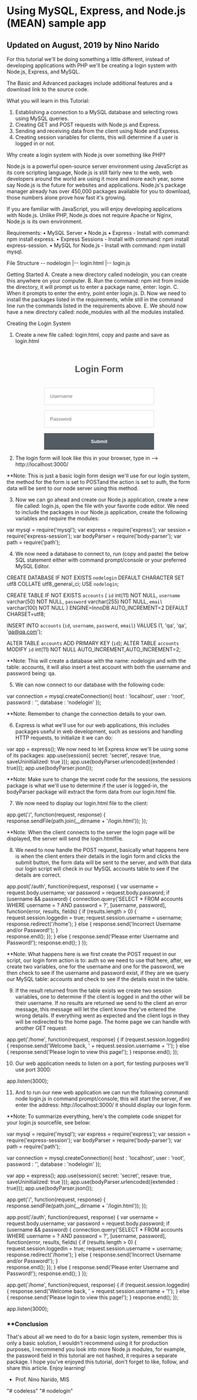 #  Using MySQL, Express, and Node.js (MEAN) sample app
## Updated on August, 2019 by Nino Narido

For this tutorial we'll be doing something a little different, instead of developing applications with PHP we'll be creating a login system with Node.js, Express, and MySQL.

The Basic and Advanced packages include additional features and a download link to the source code.

What you will learn in this Tutorial: 
1. Establishing a connection to a MySQL database and selecting rows using MySQL queries.
2. Creating GET and POST requests with Node.js and Express.
3. Sending and receiving data from the client using Node and Express.
4. Creating session variables for clients, this will determine if a user is logged in or not.

Why create a login system with Node.js over something like PHP?

Node.js is a powerful open-source server environment using JavaScript as its core scripting language, Node.js is still fairly new to the web, web developers around the world are using it more and more each year, some say Node.js is the future for websites and applications.
Node.js's package manager already has over 450,000 packages available for you to download, those numbers alone prove how fast it's growing.

If you are familiar with JavaScript, you will enjoy developing applications with Node.js.
Unlike PHP, Node.js does not require Apache or Nginx, Node.js is its own environment.

Requirements:
• MySQL Server
• Node.js
• Express - Install with command: npm install express.
• Express Sessions - Install with command: npm install express-session.
• MySQL for Node.js - Install with command: npm install mysql.

File Structure
\-- nodelogin
  |-- login.html
  |-- login.js
  
Getting Started
A. Create a new directory called nodelogin, you can create this anywhere on your computer.
B. Run the command: npm init from inside the directory, it will prompt us to enter a package name, enter: login.
C. When it prompts to enter the entry, point enter login.js.
D. Now we need to install the packages listed in the requirements, while still in the command line run the commands listed in the requirements above.
E. We should now have a new directory called: node_modules with all the modules installed.


Creating the Login System
1. Create a new file called: login.html, copy and paste and save as login.html

<!DOCTYPE html>
<html>
	<head>
		<meta charset="utf-8">
		<title>Login Form Tutorial</title>
		<style>
		.login-form {
			width: 300px;
			margin: 0 auto;
			font-family: Tahoma, Geneva, sans-serif;
		}
		.login-form h1 {
			text-align: center;
			color: #4d4d4d;
			font-size: 24px;
			padding: 20px 0 20px 0;
		}
		.login-form input[type="password"],
		.login-form input[type="text"] {
			width: 100%;
			padding: 15px;
			border: 1px solid #dddddd;
			margin-bottom: 15px;
			box-sizing:border-box;
		}
		.login-form input[type="submit"] {
			width: 100%;
			padding: 15px;
			background-color: #535b63;
			border: 0;
			box-sizing: border-box;
			cursor: pointer;
			font-weight: bold;
			color: #ffffff;
		}
		</style>
	</head>
	<body>
		<div class="login-form">
			<h1>Login Form</h1>
			<form action="auth" method="POST">
				<input type="text" name="username" placeholder="Username" required>
				<input type="password" name="password" placeholder="Password" required>
				<input type="submit">
			</form>
		</div>
	</body>
</html>


2. The login form will look like this in your browser, type in -->  http://localhost:3000/

**Note: This is just a basic login form design we'll use for our login system, the method for the form is set to POSTand the action is set to auth, the form data will be sent to our node server using this method.

3. Now we can go ahead and create our Node.js application, create a new file called: login.js, open the file with your favorite code editor.  We need to include the packages in our Node.js application, create the following variables and require the modules:

var mysql = require('mysql');
var express = require('express');
var session = require('express-session');
var bodyParser = require('body-parser');
var path = require('path');

4. We now need a database to connect to, run (copy and paste) the below SQL statement either with command prompt/console or your preferred MySQL Editor.

CREATE DATABASE IF NOT EXISTS `nodelogin` DEFAULT CHARACTER SET utf8 COLLATE utf8_general_ci;
USE `nodelogin`;

CREATE TABLE IF NOT EXISTS `accounts` (
  `id` int(11) NOT NULL,
  `username` varchar(50) NOT NULL,
  `password` varchar(255) NOT NULL,
  `email` varchar(100) NOT NULL
) ENGINE=InnoDB AUTO_INCREMENT=2 DEFAULT CHARSET=utf8;

INSERT INTO `accounts` (`id`, `username`, `password`, `email`) VALUES (1, 'qa', 'qa', 'qa@qa.com');

ALTER TABLE `accounts` ADD PRIMARY KEY (`id`);
ALTER TABLE `accounts` MODIFY `id` int(11) NOT NULL AUTO_INCREMENT,AUTO_INCREMENT=2;

**Note:  This will create a database with the name: nodelogin and with the table: accounts, it will also insert a test account with both the username and password being: qa.

5. We can now connect to our database with the following code:

var connection = mysql.createConnection({
	host     : 'localhost',
	user     : 'root',
	password : '',
	database : 'nodelogin'
});

**Note:  Remember to change the connection details to your own.

6. Express is what we'll use for our web applications, this includes packages useful in web development, such as sessions and handling HTTP requests, to initialize it we can do:

var app = express();
We now need to let Express know we'll be using some of its packages:
app.use(session({
	secret: 'secret',
	resave: true,
	saveUninitialized: true
}));
app.use(bodyParser.urlencoded({extended : true}));
app.use(bodyParser.json());

**Note: Make sure to change the secret code for the sessions, the sessions package is what we'll use to determine if the user is logged-in, the bodyParser package will extract the form data from our login.html file.

7. We now need to display our login.html file to the client:

app.get('/', function(request, response) {
	response.sendFile(path.join(__dirname + '/login.html'));
});

**Note: When the client connects to the server the login page will be displayed, the server will send the login.htmlfile.

8. We need to now handle the POST request, basically what happens here is when the client enters their details in the login form and clicks the submit button, the form data will be sent to the server, and with that data our login script will check in our MySQL accounts table to see if the details are correct.

app.post('/auth', function(request, response) {
	var username = request.body.username;
	var password = request.body.password;
	if (username && password) {
		connection.query('SELECT * FROM accounts WHERE username = ? AND password = ?', [username, password], function(error, results, fields) {
			if (results.length > 0) {
				request.session.loggedin = true;
				request.session.username = username;
				response.redirect('/home');
			} else {
				response.send('Incorrect Username and/or Password!');
			}			
			response.end();
		});
	} else {
		response.send('Please enter Username and Password!');
		response.end();
	}
});

**Note: What happens here is we first create the POST request in our script, our login form action is to: auth so we need to use that here, after, we create two variables, one for the username and one for the password, we then check to see if the username and password exist, if they are we query our MySQL table: accounts and check to see if the details exist in the table.

9. If the result returned from the table exists we create two session variables, one to determine if the client is logged in and the other will be their username.
If no results are returned we send to the client an error message, this message will let the client know they've entered the wrong details.
If everything went as expected and the client logs in they will be redirected to the home page.
The home page we can handle with another GET request:

app.get('/home', function(request, response) {
	if (request.session.loggedin) {
		response.send('Welcome back, ' + request.session.username + '!');
	} else {
		response.send('Please login to view this page!');
	}
	response.end();
});

10. Our web application needs to listen on a port, for testing purposes we'll use port 3000:

app.listen(3000);

11. And to run our new web application we can run the following command: node login.js in command prompt/console, this will start the server, if we enter the address: http://localhost:3000/ it should display our login form.


**Note: To summarize everything, here's the complete code snippet for your login.js sourcefile, see below:

var mysql = require('mysql');
var express = require('express');
var session = require('express-session');
var bodyParser = require('body-parser');
var path = require('path');

var connection = mysql.createConnection({
	host     : 'localhost',
	user     : 'root',
	password : '',
	database : 'nodelogin'
});

var app = express();
app.use(session({
	secret: 'secret',
	resave: true,
	saveUninitialized: true
}));
app.use(bodyParser.urlencoded({extended : true}));
app.use(bodyParser.json());

app.get('/', function(request, response) {
	response.sendFile(path.join(__dirname + '/login.html'));
});

app.post('/auth', function(request, response) {
	var username = request.body.username;
	var password = request.body.password;
	if (username && password) {
		connection.query('SELECT * FROM accounts WHERE username = ? AND password = ?', [username, password], function(error, results, fields) {
			if (results.length > 0) {
				request.session.loggedin = true;
				request.session.username = username;
				response.redirect('/home');
			} else {
				response.send('Incorrect Username and/or Password!');
			}			
			response.end();
		});
	} else {
		response.send('Please enter Username and Password!');
		response.end();
	}
});

app.get('/home', function(request, response) {
	if (request.session.loggedin) {
		response.send('Welcome back, ' + request.session.username + '!');
	} else {
		response.send('Please login to view this page!');
	}
	response.end();
});

app.listen(3000);


### **Conclusion
That's about all we need to do for a basic login system, remember this is only a basic solution, I wouldn't recommend using it for production purposes, I recommend you look into more Node.js modules, for example, the password field in this tutorial are not hashed, it requires a separate package. I hope you've enjoyed this tutorial, don't forget to like, follow, and share this article.
Enjoy learning!

- Prof. Nino Narido, MIS

"# codeless" 
"# nodelogin" 
